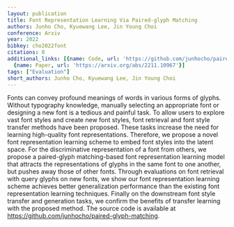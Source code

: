 ```yaml
---
layout: publication
title: Font Representation Learning Via Paired-glyph Matching
authors: Junho Cho, Kyuewang Lee, Jin Young Choi
conference: Arxiv
year: 2022
bibkey: cho2022font
citations: 0
additional_links: [{name: Code, url: 'https://github.com/junhocho/paired-glyph-matching.'},
  {name: Paper, url: 'https://arxiv.org/abs/2211.10967'}]
tags: ["Evaluation"]
short_authors: Junho Cho, Kyuewang Lee, Jin Young Choi
---
```

Fonts can convey profound meanings of words in various forms of glyphs.
Without typography knowledge, manually selecting an appropriate font or
designing a new font is a tedious and painful task. To allow users to explore
vast font styles and create new font styles, font retrieval and font style
transfer methods have been proposed. These tasks increase the need for learning
high-quality font representations. Therefore, we propose a novel font
representation learning scheme to embed font styles into the latent space. For
the discriminative representation of a font from others, we propose a
paired-glyph matching-based font representation learning model that attracts
the representations of glyphs in the same font to one another, but pushes away
those of other fonts. Through evaluations on font retrieval with query glyphs
on new fonts, we show our font representation learning scheme achieves better
generalization performance than the existing font representation learning
techniques. Finally on the downstream font style transfer and generation tasks,
we confirm the benefits of transfer learning with the proposed method. The
source code is available at https://github.com/junhocho/paired-glyph-matching.